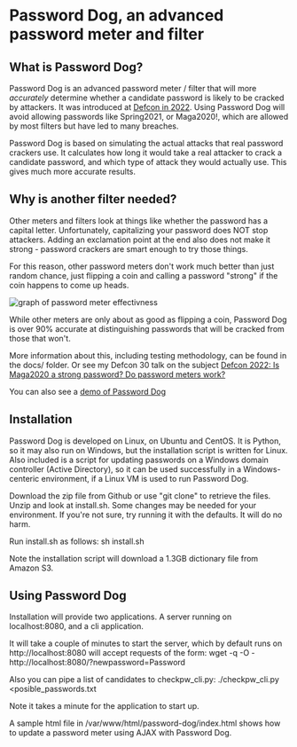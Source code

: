 # Password Dog, an advanced password meter and filter


## What is Password Dog?

Password Dog is an advanced password meter / filter 
that will more *accurately* determine whether a candidate 
password is likely to be cracked by attackers.
It was introduced at [Defcon in 2022](https://www.youtube.com/watch?v=oXfLZ1Z4-gY).
Using Password Dog will avoid allowing passwords like Spring2021, 
or Maga2020!, which are allowed by most filters but have 
led to many breaches.

Password Dog is based on simulating the actual attacks
that real password crackers use. It calculates how long
it would take a real attacker to crack a candidate
password, and which type of attack they would actually use.
This gives much more accurate results.

## Why is another filter needed?

Other meters and filters look at things like whether
the password has a capital letter. Unfortunately, 
capitalizing your password does NOT stop attackers.
Adding an exclamation point at the end also does 
not make it strong - password crackers are smart
enough to try those things.

For this reason, other password meters don't work
much better than just random chance, just flipping 
a coin and calling a password "strong" if the coin
happens to come up heads.

![graph of password meter effectivness](/docs/total_accuracy.png)

While other meters are only about as good as flipping
a coin, Password Dog is over 90% accurate at distinguishing
passwords that will be cracked from those that won't.

More information about this, including testing methodology,
can be found in the docs/ folder.
Or see my Defcon 30 talk on the subject [Defcon 2022: Is Maga2020 a strong password? Do password meters work?](https://www.youtube.com/watch?v=oXfLZ1Z4-gY)

You can also see a [demo of Password Dog](https://www.wellfuckit.com/password-dog/)
## Installation

Password Dog is developed on Linux, on Ubuntu and CentOS.
It is Python, so it may also run on Windows, but the 
installation script is written for Linux. Also included
is a script for updating passwords on a Windows domain
controller (Active Directory), so it can be used successfully
in a Windows-centeric environment, if a Linux VM is used
to run Password Dog.

Download the zip file from Github or use "git clone" to 
retrieve the files. Unzip and look at install.sh. Some
changes may be needed for your environment. If you're not
sure, try running it with the defaults. It will do no harm.

Run install.sh as follows:
sh install.sh

Note the installation script will download a 1.3GB dictionary
file from Amazon S3.

## Using Password Dog

Installation will provide two applications. A server running on
localhost:8080, and a cli application.

It will take a couple of minutes to start the server,
which by default runs on http://localhost:8080 will accept
requests of the form:
wget -q -O - http://localhost:8080/?newpassword=Password

Also you can pipe a list of candidates to checkpw_cli.py:
./checkpw_cli.py \<posible\_passwords.txt

Note it takes a minute for the application to start up.

A sample html file in /var/www/html/password-dog/index.html
shows how to update a password meter using AJAX with Password Dog.



